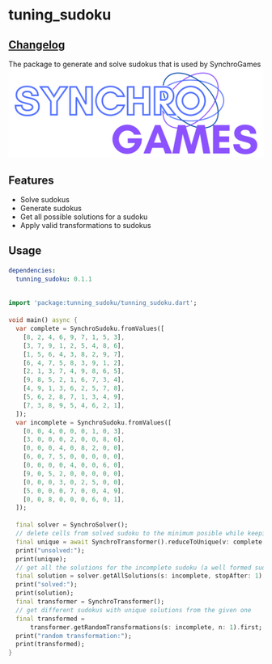 # tuning_sudoku
## [Changelog](https://github.com/ArielM24/tuning_sudoku/blob/master/CHANGELOG.md)

The package to generate and solve sudokus that is used by SynchroGames
![alt text](https://github.com/ArielM24/tuning_sudoku/blob/generator/logo1.png)

## Features

 - Solve sudokus
 - Generate sudokus
 - Get all possible solutions for a sudoku
 - Apply valid transformations to sudokus


## Usage
```yaml
dependencies:
  tunning_sudoku: 0.1.1
```

```dart

import 'package:tunning_sudoku/tunning_sudoku.dart';

void main() async {
  var complete = SynchroSudoku.fromValues([
    [8, 2, 4, 6, 9, 7, 1, 5, 3],
    [3, 7, 9, 1, 2, 5, 4, 8, 6],
    [1, 5, 6, 4, 3, 8, 2, 9, 7],
    [6, 4, 7, 5, 8, 3, 9, 1, 2],
    [2, 1, 3, 7, 4, 9, 8, 6, 5],
    [9, 8, 5, 2, 1, 6, 7, 3, 4],
    [4, 9, 1, 3, 6, 2, 5, 7, 8],
    [5, 6, 2, 8, 7, 1, 3, 4, 9],
    [7, 3, 8, 9, 5, 4, 6, 2, 1],
  ]);
  var incomplete = SynchroSudoku.fromValues([
    [0, 0, 4, 0, 0, 0, 1, 0, 3],
    [3, 0, 0, 0, 2, 0, 0, 8, 6],
    [0, 0, 0, 4, 0, 8, 2, 0, 0],
    [6, 0, 7, 5, 0, 0, 0, 0, 0],
    [0, 0, 0, 0, 4, 0, 0, 6, 0],
    [9, 0, 5, 2, 0, 0, 0, 0, 0],
    [0, 0, 0, 3, 0, 2, 5, 0, 0],
    [5, 0, 0, 0, 7, 0, 0, 4, 9],
    [0, 0, 8, 0, 0, 0, 6, 0, 1],
  ]);

  final solver = SynchroSolver();
  // delete cells from solved sudoku to the minimum posible while keeping a unique solution
  final unique = await SynchroTransformer().reduceToUnique(v: complete.clues);
  print("unsolved:");
  print(unique);
  // get all the solutions for the incomplete sudoku (a well formed sudoku only has 1 solution)
  final solution = solver.getAllSolutions(s: incomplete, stopAfter: 1).first;
  print("solved:");
  print(solution);
  final transformer = SynchroTransformer();
  // get different sudokus with unique solutions from the given one
  final transformed =
      transformer.getRandomTransformations(s: incomplete, n: 1).first;
  print("random transformation:");
  print(transformed);
}

```



